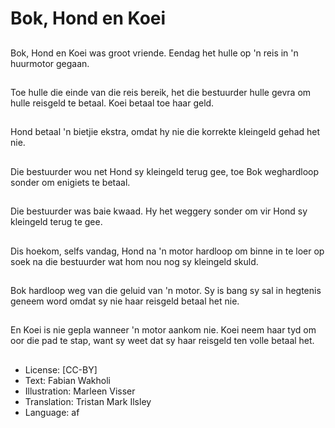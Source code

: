# Bok, Hond en Koei

##
Bok, Hond en Koei was groot vriende. Eendag het hulle op 'n reis in 'n huurmotor gegaan.

##
Toe hulle die einde van die reis bereik, het die bestuurder hulle gevra om hulle reisgeld te betaal. Koei betaal toe haar geld.

##
Hond betaal 'n bietjie ekstra, omdat hy nie die korrekte kleingeld gehad het nie.

##
Die bestuurder wou net Hond sy kleingeld terug gee, toe Bok weghardloop sonder om enigiets te betaal.

##
Die bestuurder was baie kwaad. Hy het weggery sonder om vir Hond sy kleingeld terug te gee.

##
Dis hoekom, selfs vandag, Hond na 'n motor hardloop om binne in te loer op soek na die bestuurder wat hom nou nog sy kleingeld skuld.

##
Bok hardloop weg van die geluid van 'n motor. Sy is bang sy sal in hegtenis geneem word omdat sy nie haar reisgeld betaal het nie.

##
En Koei is nie gepla wanneer 'n motor aankom nie. Koei neem haar tyd om oor die pad te stap, want sy weet dat sy haar reisgeld ten volle betaal het.

##
* License: [CC-BY]
* Text: Fabian Wakholi
* Illustration: Marleen Visser
* Translation: Tristan Mark Ilsley
* Language: af

